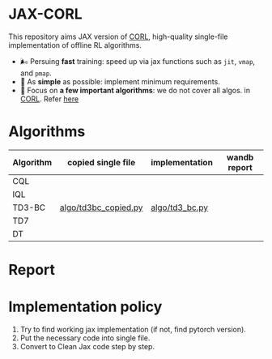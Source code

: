 # JAX-CORL
This repository aims JAX version of [CORL](https://github.com/tinkoff-ai/CORL), high-quality single-file implementation of offline RL algorithms.
- 🌬️ Persuing **fast** training: speed up via jax functions such as `jit`, `vmap`, and `pmap`.
- 🔪 As **simple** as possible: implement minimum requirements.
- 💠 Focus on **a few important algorithms**: we do not cover all algos. in [CORL](https://github.com/tinkoff-ai/CORL). Refer [here](https://github.com/nissymori/JAX-CORL/blob/main/README.md#algorithms)

# Algorithms
| Algorithm | copied single file | implementation | wandb report |
|---|---|---|---|
|CQL|   |   |   |
|IQL|   |   |   |
|TD3-BC| [algo/td3bc_copied.py](https://github.com/nissymori/JAX-CORL/blob/main/algo/td3bc_copied.py)  | [algo/td3_bc.py](https://github.com/nissymori/JAX-CORL/blob/main/algo/td3bc.py)  |   |
|TD7|   |   |   |
|DT|   |   |   |


# Report


# Implementation policy
1. Try to find working jax implementation (if not, find pytorch version).
2. Put the necessary code into single file.
3. Convert to Clean Jax code step by step.
